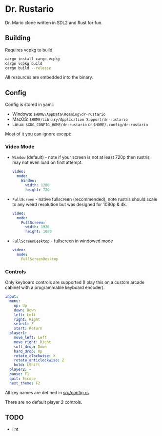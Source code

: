 # Dr. Rustario

Dr. Mario clone written in SDL2 and Rust for fun.

## Building

Requires vcpkg to build.

```bash
cargo install cargo-vcpkg
cargo vcpkg build
cargo build --release
```

All resources are embedded into the binary.

## Config

Config is stored in yaml:

* Windows: `$HOME\AppData\Roaming\dr-rustario`
* MacOS: `$HOME/Library/Application Support/dr-rustario`
* Linux: `$XDG_CONFIG_HOME/dr-rustario` or `$HOME/.config/dr-rustario`

Most of it you can ignore except:

### Video Mode

* `Window` (default) - note if your screen is not at least 720p then rustris may not even load on first attempt.
    ```yaml
    video:
      mode:
        Window:
          width: 1280
          height: 720
    ```
* `FullScreen` - native fullscreen (recommended), note rustris should scale to any weird resolution but was designed for 1080p & 4k.
    ```yaml
    video:
      mode:
        FullScreen:
          width: 1920
          height: 1080
    ```  
* `FullScreenDesktop` - fullscreen in windowed mode
    ```yaml
    video:
      mode:
        FullScreenDesktop
    ```  

### Controls

Only keyboard controls are supported (I play this on a custom arcade cabinet with a programmable keyboard encoder).

```yaml
input:
  menu:
    up: Up
    down: Down
    left: Left
    right: Right
    select: Z
    start: Return
  player1:
    move_left: Left
    move_right: Right
    soft_drop: Down
    hard_drop: Up
    rotate_clockwise: X
    rotate_anticlockwise: Z
    hold: LShift
  player2: ~
  pause: F1
  quit: Escape
  next_theme: F2
```

All key names are defined in [src/config.rs](src/config.rs::KeycodeDef).

There are no default player 2 controls.

## TODO
* lint
